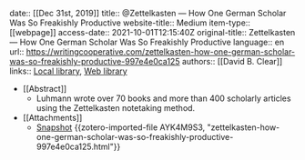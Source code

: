 date:: [[Dec 31st, 2019]] 
title:: @Zettelkasten — How One German Scholar Was So Freakishly Productive
website-title:: Medium
item-type:: [[webpage]]
access-date:: 2021-10-01T12:15:40Z
original-title:: Zettelkasten — How One German Scholar Was So Freakishly Productive
language:: en
url:: https://writingcooperative.com/zettelkasten-how-one-german-scholar-was-so-freakishly-productive-997e4e0ca125
authors:: [[David B. Clear]]
links:: [Local library](zotero://select/library/items/596WASHH), [Web library](https://www.zotero.org/users/7413965/items/596WASHH)

- [[Abstract]]
	- Luhmann wrote over 70 books and more than 400 scholarly articles using the Zettelkasten notetaking method.
- [[Attachments]]
	- [Snapshot](https://writingcooperative.com/zettelkasten-how-one-german-scholar-was-so-freakishly-productive-997e4e0ca125) {{zotero-imported-file AYK4M9S3, "zettelkasten-how-one-german-scholar-was-so-freakishly-productive-997e4e0ca125.html"}}